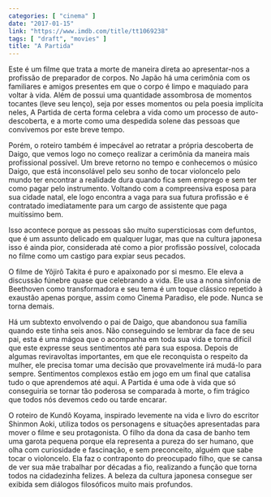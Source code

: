 ```yaml
---
categories: [ "cinema" ]
date: "2017-01-15"
link: "https://www.imdb.com/title/tt1069238"
tags: [ "draft", "movies" ]
title: "A Partida"
---
```

Este é um filme que trata a morte de maneira direta ao apresentar-nos a profissão de preparador de corpos. No Japão há uma cerimônia com os familiares e amigos presentes em que o corpo é limpo e maquiado para voltar à vida. Além de possui uma quantidade assombrosa de momentos tocantes (leve seu lenço), seja por esses momentos ou pela poesia implícita neles, A Partida de certa forma celebra a vida como um processo de auto-descoberta, e a morte como uma despedida solene das pessoas que convivemos por este breve tempo.

Porém, o roteiro também é impecável ao retratar a própria descoberta de Daigo, que vemos logo no começo realizar a cerimônia da maneira mais profissional possível. Um breve retorno no tempo e conhecemos o músico Daigo, que está inconsolável pelo seu sonho de tocar violoncelo pelo mundo ter encontrar a realidade dura quando fica sem emprego e sem ter como pagar pelo instrumento. Voltando com a compreensiva esposa para sua cidade natal, ele logo encontra a vaga para sua futura profissão e é contratado imediatamente para um cargo de assistente que paga muitíssimo bem.

Isso acontece porque as pessoas são muito supersticiosas com defuntos, que é um assunto delicado em qualquer lugar, mas que na cultura japonesa isso é ainda pior, considerada até como a pior profissão possível, colocada no filme como um castigo para expiar seus pecados.

O filme de Yôjirô Takita é puro e apaixonado por si mesmo. Ele eleva a discussão fúnebre quase que celebrando a vida. Ele usa a nona sinfonia de Beethoven como transformadora e seu tema é um toque clássico repetido à exaustão apenas porque, assim como Cinema Paradiso, ele pode. Nunca se torna demais.

Há um subtexto envolvendo o pai de Daigo, que abandonou sua família quando este tinha seis anos. Não conseguindo se lembrar da face de seu pai, esta é uma mágoa que o acompanha em toda sua vida e torna difícil que este expresse seus sentimentos até para sua esposa. Depois de algumas reviravoltas importantes, em que ele reconquista o respeito da mulher, ele precisa tomar uma decisão que provavelmente irá mudá-lo para sempre. Sentimentos complexos estão em jogo em um final que catalisa tudo o que aprendemos até aqui. A Partida é uma ode à vida que só conseguiria se tornar tão poderosa se comparada à morte, o fim trágico que todos nós devemos cedo ou tarde encarar.

O roteiro de Kundô Koyama, inspirado levemente na vida e livro do escritor Shinmon Aoki, utiliza todos os personagens e situações apresentadas para mover o filme e seu protagonista. O filho da dona da casa de banho tem uma garota pequena porque ela representa a pureza do ser humano, que olha com curiosidade e fascinação, e sem preconceito, alguém que sabe tocar o violoncelo. Ela faz o contraponto do preocupado filho, que se cansa de ver sua mãe trabalhar por décadas a fio, realizando a função que torna todos na cidadezinha felizes. A beleza da cultura japonesa consegue ser exibida sem diálogos filosóficos muito mais profundos.
